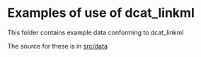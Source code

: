 # Examples of use of dcat_linkml

This folder contains example data conforming to dcat_linkml

The source for these is in [src/data](../src/data/examples)
